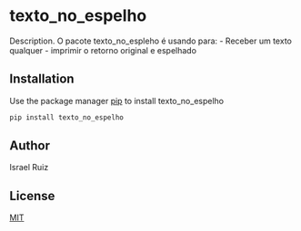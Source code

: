 # texto_no_espelho

Description. 
O pacote texto_no_espleho é usando para:
	- Receber um texto qualquer
	- imprimir o retorno original e espelhado

## Installation

Use the package manager [pip](https://pip.pypa.io/en/stable/) to install texto_no_espelho

```bash
pip install texto_no_espelho
```

## Author
Israel Ruiz

## License
[MIT](https://choosealicense.com/licenses/mit/)